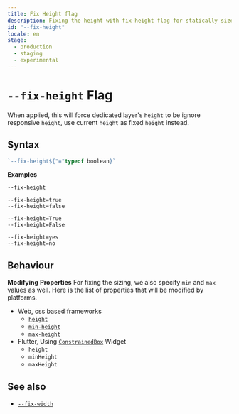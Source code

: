```yaml
---
title: Fix Height flag
description: Fixing the height with fix-height flag for statically sized elements.
id: "--fix-height"
locale: en
stage:
  - production
  - staging
  - experimental
---
```


# `--fix-height` Flag

When applied, this will force dedicated layer's `height` to be ignore responsive `height`, use current `height` as fixed `height` instead.

## Syntax

```ts
`--fix-height${"="typeof boolean}`
```

**Examples**

```
--fix-height

--fix-height=true
--fix-height=false

--fix-height=True
--fix-height=False

--fix-height=yes
--fix-height=no
```

## Behaviour

**Modifying Properties**
For fixing the sizing, we also specify `min` and `max` values as well. Here is the list of properties that will be modified by platforms.

- Web, css based frameworks
  - [`height`](https://developer.mozilla.org/en-US/docs/Web/CSS/height)
  - [`min-height`](https://developer.mozilla.org/en-US/docs/Web/CSS/min-height)
  - [`max-height`](https://developer.mozilla.org/en-US/docs/Web/CSS/max-height)
- Flutter, Using [`ConstrainedBox`](https://api.flutter.dev/flutter/widgets/ConstrainedBox-class.html) Widget
  - `height`
  - `minHeight`
  - `maxHeight`

## See also

- [`--fix-width`](./--fix-width)
